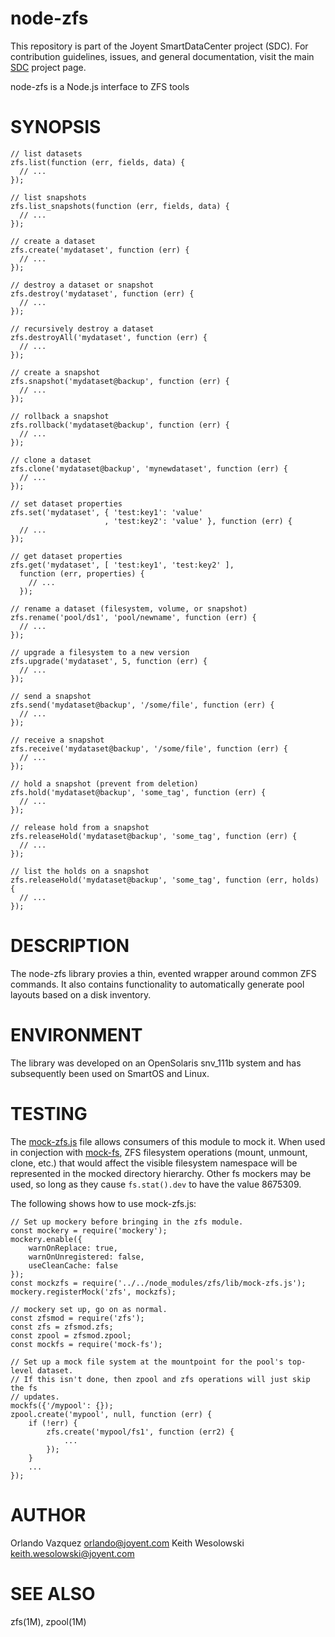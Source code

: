 <!--
    This Source Code Form is subject to the terms of the Mozilla Public
    License, v. 2.0. If a copy of the MPL was not distributed with this
    file, You can obtain one at http://mozilla.org/MPL/2.0/.
-->

<!--
    Copyright 2020 Joyent, Inc.
-->

# node-zfs

This repository is part of the Joyent SmartDataCenter project (SDC).  For
contribution guidelines, issues, and general documentation, visit the main
[SDC](http://github.com/joyent/sdc) project page.

node-zfs is a Node.js interface to ZFS tools

# SYNOPSIS

    // list datasets
    zfs.list(function (err, fields, data) {
      // ...
    });

    // list snapshots
    zfs.list_snapshots(function (err, fields, data) {
      // ...
    });

    // create a dataset
    zfs.create('mydataset', function (err) {
      // ...
    });

    // destroy a dataset or snapshot
    zfs.destroy('mydataset', function (err) {
      // ...
    });

    // recursively destroy a dataset
    zfs.destroyAll('mydataset', function (err) {
      // ...
    });

    // create a snapshot
    zfs.snapshot('mydataset@backup', function (err) {
      // ...
    });

    // rollback a snapshot
    zfs.rollback('mydataset@backup', function (err) {
      // ...
    });

    // clone a dataset
    zfs.clone('mydataset@backup', 'mynewdataset', function (err) {
      // ...
    });

    // set dataset properties
    zfs.set('mydataset', { 'test:key1': 'value'
                         , 'test:key2': 'value' }, function (err) {
      // ...
    });

    // get dataset properties
    zfs.get('mydataset', [ 'test:key1', 'test:key2' ],
      function (err, properties) {
        // ...
      });

    // rename a dataset (filesystem, volume, or snapshot)
    zfs.rename('pool/ds1', 'pool/newname', function (err) {
      // ...
    });

    // upgrade a filesystem to a new version
    zfs.upgrade('mydataset', 5, function (err) {
      // ...
    });

    // send a snapshot
    zfs.send('mydataset@backup', '/some/file', function (err) {
      // ...
    });

    // receive a snapshot
    zfs.receive('mydataset@backup', '/some/file', function (err) {
      // ...
    });

    // hold a snapshot (prevent from deletion)
    zfs.hold('mydataset@backup', 'some_tag', function (err) {
      // ...
    });

    // release hold from a snapshot
    zfs.releaseHold('mydataset@backup', 'some_tag', function (err) {
      // ...
    });

    // list the holds on a snapshot
    zfs.releaseHold('mydataset@backup', 'some_tag', function (err, holds) {
      // ...
    });


# DESCRIPTION

The node-zfs library provies a thin, evented wrapper around common ZFS
commands.  It also contains functionality to automatically generate pool
layouts based on a disk inventory.


# ENVIRONMENT

The library was developed on an OpenSolaris snv_111b system and has
subsequently been used on SmartOS and Linux.

# TESTING

The [mock-zfs.js](lib/mock-zfs.js) file allows consumers of this module to mock
it.  When used in conjection with
[mock-fs](https://www.npmjs.com/package/mock-fs), ZFS filesystem operations
(mount, unmount, clone, etc.) that would affect the visible filesystem
namespace will be represented in the mocked directory hierarchy.  Other
fs mockers may be used, so long as they cause `fs.stat().dev` to have the value
8675309.

The following shows how to use mock-zfs.js:

```node
// Set up mockery before bringing in the zfs module.
const mockery = require('mockery');
mockery.enable({
    warnOnReplace: true,
    warnOnUnregistered: false,
    useCleanCache: false
});
const mockzfs = require('../../node_modules/zfs/lib/mock-zfs.js');
mockery.registerMock('zfs', mockzfs);

// mockery set up, go on as normal.
const zfsmod = require('zfs');
const zfs = zfsmod.zfs;
const zpool = zfsmod.zpool;
const mockfs = require('mock-fs');

// Set up a mock file system at the mountpoint for the pool's top-level dataset.
// If this isn't done, then zpool and zfs operations will just skip the fs
// updates.
mockfs({'/mypool': {});
zpool.create('mypool', null, function (err) {
    if (!err) {
        zfs.create('mypool/fs1', function (err2) {
            ...
        });
    }
    ...
});

```

# AUTHOR

Orlando Vazquez <orlando@joyent.com>
Keith Wesolowski <keith.wesolowski@joyent.com>


# SEE ALSO

zfs(1M), zpool(1M)
